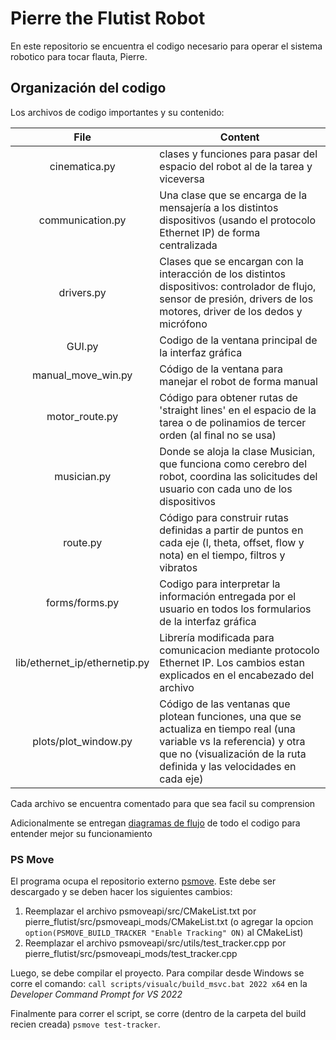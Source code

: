 # Pierre the Flutist Robot

En este repositorio se encuentra el codigo necesario para operar el sistema robotico para tocar flauta, Pierre.


Organización del codigo
-----
Los archivos de codigo importantes y su contenido:

| File   |     Content     |
|:--------:|-------------|
| cinematica.py |  clases y funciones para pasar del espacio del robot al de la tarea y viceversa  |
| communication.py | Una clase que se encarga de la mensajería a los distintos dispositivos (usando el protocolo Ethernet IP) de forma centralizada |
| drivers.py | Clases que se encargan con la interacción de los distintos dispositivos: controlador de flujo, sensor de presión, drivers de los motores, driver de los dedos y micrófono |
| GUI.py | Codigo de la ventana principal de la interfaz gráfica |
| manual_move_win.py | Código de la ventana para manejar el robot de forma manual |
| motor_route.py | Código para obtener rutas de 'straight lines' en el espacio de la tarea o de polinamios de tercer orden (al final no se usa) |
| musician.py | Donde se aloja la clase Musician, que funciona como cerebro del robot, coordina las solicitudes del usuario con cada uno de los dispositivos |
| route.py | Código para construir rutas definidas a partir de puntos en cada eje (l, theta, offset, flow y nota) en el tiempo, filtros y vibratos |
| forms/forms.py | Codigo para interpretar la información entregada por el usuario en todos los formularios de la interfaz gráfica |
| lib/ethernet_ip/ethernetip.py | Librería modificada para comunicacion mediante protocolo Ethernet IP. Los cambios estan explicados en el encabezado del archivo |
| plots/plot_window.py | Código de las ventanas que plotean funciones, una que se actualiza en tiempo real (una variable vs la referencia) y otra que no (visualización de la ruta definida y las velocidades en cada eje) |

Cada archivo se encuentra comentado para que sea facil su comprension

Adicionalmente se entregan <a href="https://raw.githack.com/fenahurtado/pierre_flutist/cf3378f31c493d1e27e5e798b959a1f9c4f3be40/diagrama.html" target="_blank">diagramas de flujo</a> de todo el codigo para entender mejor su funcionamiento

### PS Move
El programa ocupa el repositorio externo [psmove](https://github.com/thp/psmoveapi).
Este debe ser descargado y se deben hacer los siguientes cambios:
1. Reemplazar el archivo psmoveapi/src/CMakeList.txt por pierre_flutist/src/psmoveapi_mods/CMakeList.txt (o agregar la opcion `option(PSMOVE_BUILD_TRACKER "Enable Tracking" ON)` al CMakeList)
2. Reemplazar el archivo psmoveapi/src/utils/test_tracker.cpp por pierre_flutist/src/psmoveapi_mods/test_tracker.cpp

Luego, se debe compilar el proyecto. Para compilar desde Windows se corre el comando:
`call scripts/visualc/build_msvc.bat 2022 x64` en la *Developer Command Prompt for VS 2022*

Finalmente para correr el script, se corre (dentro de la carpeta del build recien creada) `psmove test-tracker`.